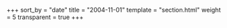 +++
sort_by = "date"
title = "2004-11-01"
template = "section.html"
weight = 5
transparent = true
+++